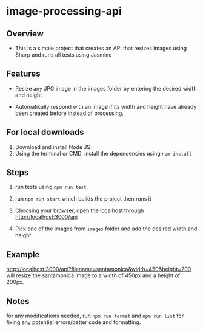 # image-processing-api

## Overview

- This is a simple project that creates an API that resizes images using Sharp and runs all tests using Jasmine

## Features

- Resize any JPG image in the images folder by entering the desired width and height

- Automatically respond with an image if its width and height have already been created before instead of processing.

## For local downloads

1. Download and install Node JS
2. Using the terminal or CMD, install the dependencies using `npm install`

## Steps

1. run tests using `npm run test`.

2. run `npm run start` which builds the project then runs it

3. Choosing your browser, open the localhost through [http://localhost:3000/api](http://localhost:3000/api)

4. Pick one of the images from `images` folder and add the desired width and height

## Example

[http://localhost:3000/api?filename=santamonica&width=450&height=200](http://localhost:3000/api?filename=santamonica&width=450&height=200) will resize the santamonica image to a width of 450px and a height of 200px.

## Notes

for any modifications needed, run `npm run format` and `npm run lint` for fixing any potential errors/better code and formatting.
